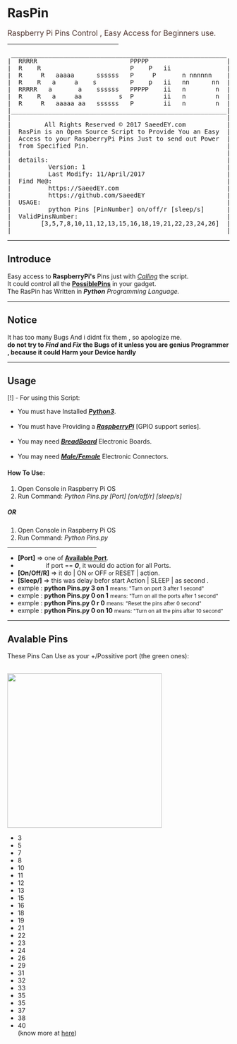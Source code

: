 <h1>RasPin</h1>
<span style="color:#4E342E;font-size:17px">Raspberry Pi Pins Control , Easy Access for Beginners use.</span><br>
<hr style="width:50%;margin-left:0px">
<pre>
 __________________________________________________________                                                
|  RRRRR                         PPPPP                     |
|  R    R                        P    P   ii               |
|  R     R   aaaaa      ssssss   P     P       n nnnnnn    |   
|  R    R   a     a    s         P    p   ii   nn      nn  |
|  RRRRR   a       a    ssssss   PPPPP    ii   n        n  |    
|  R    R   a     aa          s  P        ii   n        n  |
|  R     R   aaaaa aa   ssssss   P        ii   n        n  |
|__________________________________________________________|
|                                                          |
|         All Rights Reserved © 2017 SaeedEY.com           |
|  RasPin is an Open Source Script to Provide You an Easy  |
|  Access to your RaspberryPi Pins Just to send out Power  |
|  from Specified Pin.                                     |
|                                                          |
|  details:                                                |
|          Version: 1                                      |
|          Last Modify: 11/April/2017                      |
|  Find Me@:                                               |
|          https://SaeedEY.com                             |
|          https://github.com/SaeedEY                      |
|  USAGE:                                                  |
|          python Pins [PinNumber] on/off/r [sleep/s]      |
|  ValidPinsNumber:                                        |
|        [3,5,7,8,10,11,12,13,15,16,18,19,21,22,23,24,26]  |
|__________________________________________________________|
</pre>
<hr>
<h2>Introduce</h2>
Easy access to <b>RaspberryPi's</b> Pins just with <i><a href='#use'>Calling</a></i> the script.<br>
It could control all the <b><a href='#pins'>PossiblePins</a></b> in your gadget.<br>
The RasPin has Written in <i><b>Python</b> Programming Language.</i><br>
<hr>
<h2>Notice</h2>
It has too many Bugs And i didnt fix them , so apologize me.<br>
<b>do not try to <i>Find</i> and <i>Fix</i> the Bugs of it unless you are genius Programmer , because it could Harm your Device hardly</b><br>
<hr>
<h2>Usage</h2>
[!] - For using this Script:<ul>
<li> You must have Installed <b><i><a href='https://www.python.org/downloads/'>Python3</a></i></b>.</li><br>
<li> You must have Providing a <b><i><a href='https://www.raspberrypi.org/products/raspberry-pi-3-model-b/'>RaspberryPi</a></i></b> [GPIO support series].</li><br>
<li> You may need <b><i><a href='https://en.wikipedia.org/wiki/Breadboard'>BreadBoard</a></i></b> Electronic Boards.</li><br>
<li> You may need <b><i><a href='https://www.adafruit.com/category/469'>Male/Female</a></i></b> Electronic Connectors.</li>
</ul>
<h4 id='use'>How To Use:</h4>
<ol>
<li>Open Console in Raspberry Pi OS</li>
<li>Run Command: <i>Python Pins.py [Port] [on/off/r] [sleep/s]</i></li>
</ol>
<h5>OR</h5>
<ol>
<li>Open Console in Raspberry Pi OS</li>
<li>Run Command: <i>Python Pins.py</i></li>
</ol>
<hr style='width:40%;margin-left:0px'>
<ul>
<li><b>[Port]</b> => one of <a href='#pins'><b>Available Port</b></a>.</li><li>&nbsp;&nbsp;&nbsp;&nbsp;&nbsp;&nbsp;&nbsp;&nbsp;&nbsp;&nbsp;&nbsp;&nbsp;&nbsp;&nbsp;&nbsp; if port == <b><i>0</i></b>, it would do action for all Ports.</li>
<li><b>[On/Off/R]</b> => it do | ON <small>or</small> OFF <small>or</small> RESET | action.</li>
<li><b>[Sleep/]</b> => this was delay befor start Action | SLEEP | as second .</li>
<li>exmple :  <b>python Pins.py 3 on 1</b> <small>means: "Turn on port 3 after 1 second"</small></li>
<li>exmple :  <b>python Pins.py 0 on 1</b> <small>means: "Turn on all the ports after 1 second"</small></li>
<li>exmple :  <b>python Pins.py 0 r 0</b> <small>means: "Reset the pins after 0 second"</small></li>
<li>exmple :  <b>python Pins.py 0 on 10</b> <small>means: "Turn on all the pins after 10 second"</small></li>
</ul>

<hr>
<h2 id='pins'>Avalable Pins</h2>
These Pins Can Use as your +/Possitive port (the green ones):<br><br>

<img src='http://saeedey.com/images/pi3_gpio.png' style='width:350px'/><br>
<ul><li>3</li>
<li>5</li>
<li>7</li>
<li>8</li>
<li>10</li>
<li>11</li>
<li>12</li>
<li>13</li>
<li>15</li>
<li>16</li>
<li>18</li>
<li>19</li>
<li>21</li>
<li>22</li>
<li>23</li>
<li>24</li>
<li>26</li>
<li>29</li>
<li>31</li>
<li>32</li>
<li>33</li>
<li>35</li>
<li>35</li>
<li>37</li>
<li>38</li>
<li>40</li>
(know more at <a href='https://www.raspberrypi.org/documentation/usage/gpio/'>here</a>)
</ul>
